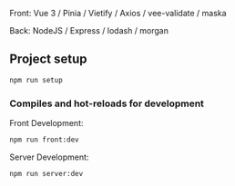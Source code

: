 Front: Vue 3 / Pinia / Vietify / Axios / vee-validate / maska

Back: NodeJS / Express / lodash / morgan

## Project setup

```bash
npm run setup
```

### Compiles and hot-reloads for development

Front Development:

```bash
npm run front:dev
```

Server Development:

```bash
npm run server:dev
```




